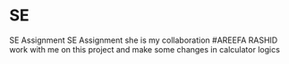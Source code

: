 # SE
SE Assignment
SE Assignment she is my collaboration #AREEFA RASHID work with me on this project and make some changes in calculator logics 
